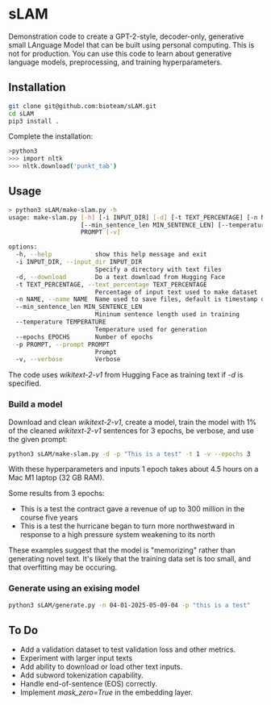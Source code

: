 # sLAM

Demonstration code to create a GPT-2-style, decoder-only, generative small LAnguage Model that can be built using personal computing. This is not for production. You can use this code to learn about generative language models, preprocessing, and training hyperparameters.

## Installation

```sh
git clone git@github.com:bioteam/sLAM.git
cd sLAM
pip3 install .
```

Complete the installation:

```sh
>python3
>>> import nltk
>>> nltk.download('punkt_tab')
```

## Usage

```sh
> python3 sLAM/make-slam.py -h
usage: make-slam.py [-h] [-i INPUT_DIR] [-d] [-t TEXT_PERCENTAGE] [-n NAME]
                    [--min_sentence_len MIN_SENTENCE_LEN] [--temperature TEMPERATURE] [--epochs EPOCHS] -p
                    PROMPT [-v]

options:
  -h, --help            show this help message and exit
  -i INPUT_DIR, --input_dir INPUT_DIR
                        Specify a directory with text files
  -d, --download        Do a text download from Hugging Face
  -t TEXT_PERCENTAGE, --text_percentage TEXT_PERCENTAGE
                        Percentage of input text used to make dataset
  -n NAME, --name NAME  Name used to save files, default is timestamp of completion
  --min_sentence_len MIN_SENTENCE_LEN
                        Mininum sentence length used in training
  --temperature TEMPERATURE
                        Temperature used for generation
  --epochs EPOCHS       Number of epochs
  -p PROMPT, --prompt PROMPT
                        Prompt
  -v, --verbose         Verbose

```

The code uses *wikitext-2-v1* from Hugging Face as training text if *-d* is specified.

### Build a model

Download and clean *wikitext-2-v1*, create a model, train the model with 1% of the cleaned *wikitext-2-v1* sentences for 3 epochs, be verbose, and use the given prompt:

```sh
python3 sLAM/make-slam.py -d -p "This is a test" -t 1 -v --epochs 3
```

With these hyperparameters and inputs 1 epoch takes about 4.5 hours on a Mac M1 laptop (32 GB RAM). 

Some results from 3 epochs:

* This is a test the contract gave a revenue of up to 300 million in the course five years
* This is a test the hurricane began to turn more northwestward in response to a high pressure system weakening to its north

These examples suggest that the model is "memorizing" rather than generating novel text. It's likely that the training data set is too small, and that overfitting may be occuring.

### Generate using an exising model

```sh
python3 sLAM/generate.py -n 04-01-2025-05-09-04 -p "this is a test"
```

## To Do

* Add a validation dataset to test validation loss and other metrics.
* Experiment with larger input texts
* Add ability to download or load other text inputs.
* Add subword tokenization capability.
* Handle end-of-sentence (EOS) correctly.
* Implement *mask_zero=True* in the embedding layer.
